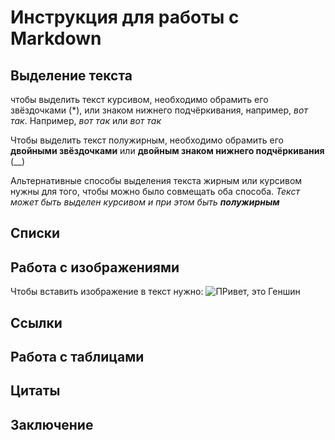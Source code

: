 # Инструкция для работы с Markdown

## Выделение текста

чтобы выделить текст курсивом, необходимо обрамить его звёздочками (*), или знаком нижнего подчёркивания, например, _вот так_. Например, *вот так* или _вот так_

Чтобы выделить текст полужирным, необходимо обрамить его **двойными звёздочками** или __двойным знаком нижнего подчёркивания__ (__)

Альтернативные способы выделения текста жирным или курсивом нужны для того, чтобы можно было совмещать оба способа. _Текст может быть выделен курсивом и при этом быть **полужирным**_



## Списки

## Работа с изображениями

Чтобы вставить изображение в текст нужно: ![ПРивет, это Геншин](\321\204\320\270\321\210\320\273\321\214.jpg)
## Ссылки

## Работа с таблицами

## Цитаты

## Заключение
